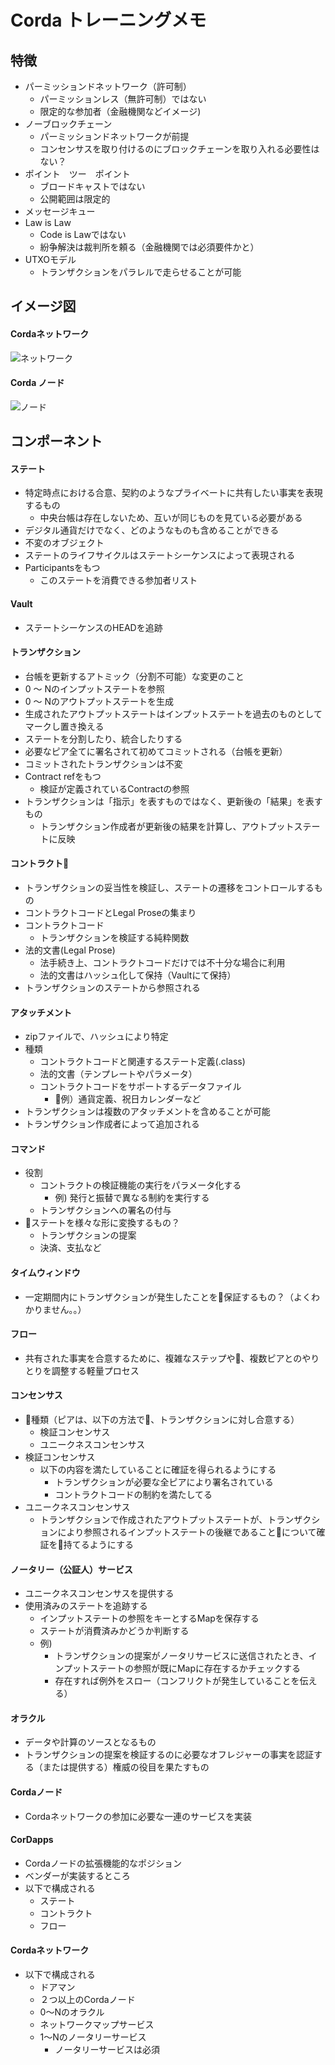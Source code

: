 # Corda トレーニングメモ
## 特徴
- パーミッションドネットワーク（許可制）
    - パーミッションレス（無許可制）ではない
    - 限定的な参加者（金融機関などイメージ)
- ノーブロックチェーン
    - パーミッションドネットワークが前提
    - コンセンサスを取り付けるのにブロックチェーンを取り入れる必要性はない？
- ポイント　ツー　ポイント
    - ブロードキャストではない
    - 公開範囲は限定的
- メッセージキュー
- Law is Law
    - Code is Lawではない
    - 紛争解決は裁判所を頼る（金融機関では必須要件かと）
- UTXOモデル
    - トランザクションをパラレルで走らせることが可能

## イメージ図
#### Cordaネットワーク
![ネットワーク](./assts/corda-network.png)

#### Corda ノード
![ノード](./assts/corda-nodes.png)

## コンポーネント
#### ステート
- 特定時点における合意、契約のようなプライベートに共有したい事実を表現するもの
    - 中央台帳は存在しないため、互いが同じものを見ている必要がある
- デジタル通貨だけでなく、どのようなものも含めることができる
- 不変のオブジェクト
- ステートのライフサイクルはステートシーケンスによって表現される
- Participantsをもつ
    - このステートを消費できる参加者リスト

#### Vault
- ステートシーケンスのHEADを追跡

#### トランザクション
- 台帳を更新するアトミック（分割不可能）な変更のこと
- 0 〜 Nのインプットステートを参照
- 0 〜 Nのアウトプットステートを生成
- 生成されたアウトプットステートはインプットステートを過去のものとしてマークし置き換える
- ステートを分割したり、統合したりする
- 必要なピア全てに署名されて初めてコミットされる（台帳を更新）
- コミットされたトランザクションは不変
- Contract refをもつ
    - 検証が定義されているContractの参照
- トランザクションは「指示」を表すものではなく、更新後の「結果」を表すもの
    - トランザクション作成者が更新後の結果を計算し、アウトプットステートに反映

#### コントラクト
- トランザクションの妥当性を検証し、ステートの遷移をコントロールするもの
- コントラクトコードとLegal Proseの集まり
- コントラクトコード
    - トランザクションを検証する純粋関数
- 法的文書(Legal Prose)
    - 法手続き上、コントラクトコードだけでは不十分な場合に利用
    - 法的文書はハッシュ化して保持（Vaultにて保持）
- トランザクションのステートから参照される

#### アタッチメント
- zipファイルで、ハッシュにより特定
- 種類
    - コントラクトコードと関連するステート定義(.class)
    - 法的文書（テンプレートやパラメータ）
    - コントラクトコードをサポートするデータファイル
        - 例）通貨定義、祝日カレンダーなど
- トランザクションは複数のアタッチメントを含めることが可能
- トランザクション作成者によって追加される

#### コマンド
- 役割
    - コントラクトの検証機能の実行をパラメータ化する
        - 例) 発行と振替で異なる制約を実行する
    - トランザクションへの署名の付与
- ステートを様々な形に変換するもの？
    - トランザクションの提案
    - 決済、支払など

#### タイムウィンドウ
- 一定期間内にトランザクションが発生したことを保証するもの？（よくわかりません。。）

#### フロー
- 共有された事実を合意するために、複雑なステップや、複数ピアとのやりとりを調整する軽量プロセス

#### コンセンサス
- 種類（ピアは、以下の方法で、トランザクションに対し合意する）
    - 検証コンセンサス
    - ユニークネスコンセンサス
- 検証コンセンサス
    - 以下の内容を満たしていることに確証を得られるようにする
        - トランザクションが必要な全ピアにより署名されている
        - コントラクトコードの制約を満たしてる
- ユニークネスコンセンサス
    - トランザクションで作成されたアウトプットステートが、トランザクションにより参照されるインプットステートの後継であることについて確証を持てるようにする

#### ノータリー（公証人）サービス
- ユニークネスコンセンサスを提供する
- 使用済みのステートを追跡する
    - インプットステートの参照をキーとするMapを保存する
    - ステートが消費済みかどうか判断する
    - 例)
        - トランザクションの提案がノータリサービスに送信されたとき、インプットステートの参照が既にMapに存在するかチェックする
        - 存在すれば例外をスロー（コンフリクトが発生していることを伝える）

#### オラクル
- データや計算のソースとなるもの
- トランザクションの提案を検証するのに必要なオフレジャーの事実を認証する（または提供する）権威の役目を果たすもの

#### Cordaノード
- Cordaネットワークの参加に必要な一連のサービスを実装

#### CorDapps
- Cordaノードの拡張機能的なポジション
- ベンダーが実装するところ
- 以下で構成される
    - ステート
    - コントラクト
    - フロー

#### Cordaネットワーク
- 以下で構成される
    - ドアマン
    - ２つ以上のCordaノード
    - 0〜Nのオラクル
    - ネットワークマップサービス
    - 1〜Nのノータリーサービス
        - ノータリーサービスは必須




